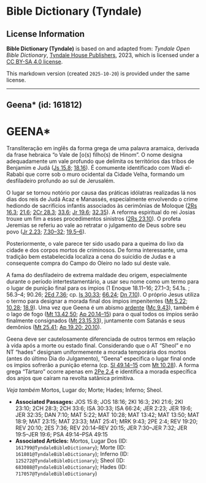 # Bible Dictionary (Tyndale)

## License Information

**Bible Dictionary (Tyndale)** is based on and adapted from: _Tyndale Open Bible Dictionary_, [Tyndale House Publishers](https://tyndaleopenresources.com/), 2023, which is licensed under a [CC BY-SA 4.0 license](https://creativecommons.org/licenses/by-sa/4.0/legalcode.en).

This markdown version (created `2025-10-20`) is provided under the same license.



--------------------------------

## Geena* (id: 161812)

GEENA\*
=======

Transliteração em inglês da forma grega de uma palavra aramaica, derivada da frase hebraica “o Vale de \[o(s) filho(s) de Hinom”. O nome designa adequadamente um vale profundo que delimita os territórios das tribos de Benjamim e Judá ([Js 15\.8](https://ref.ly/Josh15:8); [18\.16](https://ref.ly/Josh18:16)). É comumente identificado com Wadi el\-Rababi que corre sob o muro ocidental da Cidade Velha, formando um desfiladeiro profundo ao sul de Jerusalém.

O lugar se tornou notório por causa das práticas idólatras realizadas lá nos dias dos reis de Judá Acaz e Manassés, especialmente envolvendo o crime hediondo de sacrifícios infantis associados às cerimônias de Moloque ([2Rs 16\.3](https://ref.ly/2Kgs16:3); [21\.6](https://ref.ly/2Kgs21:6); [2Cr 28\.3](https://ref.ly/2Chr28:3); [33\.6](https://ref.ly/2Chr33:6); [Jr 19\.6](https://ref.ly/Jer19:6); [32\.35](https://ref.ly/Jer32:35)). A reforma espiritual do rei Josias trouxe um fim a esses procedimentos sinistros ([2Rs 23\.10](https://ref.ly/2Kgs23:10)). O profeta Jeremias se referiu ao vale ao retratar o julgamento de Deus sobre seu povo ([Jr 2\.23](https://ref.ly/Jer2:23); [7\.30–32](https://ref.ly/Jer7:30-Jer7:32); [19\.5–6](https://ref.ly/Jer19:5-Jer19:6)).

Posteriormente, o vale parece ter sido usado para a queima do lixo da cidade e dos corpos mortos de criminosos. De forma interessante, uma tradição bem estabelecida localiza a cena do suicídio de Judas e a consequente compra do Campo do Oleiro no lado sul deste vale.

A fama do desfiladeiro de extrema maldade deu origem, especialmente durante o período intertestamentário, a usar seu nome como um termo para o lugar de punição final para os ímpios (1 Enoque 18\.11–16; 27\.1–3; 54\.1s. ; 56\.3–4; 90\.26; [2Ed 7\.36](https://ref.ly/2Esd7:36); cp. [Is 30\.33](https://ref.ly/Isa30:33); [66\.24](https://ref.ly/Isa66:24); [Dn 7\.10](https://ref.ly/Dan7:10)). O próprio Jesus utiliza o termo para designar a morada final dos ímpios impenitentes ([Mt 5\.22](https://ref.ly/Matt5:22); [10\.28](https://ref.ly/Matt10:28); [18\.9](https://ref.ly/Matt18:9)). Uma vez que Geena é um abismo [ardente](https://ref.ly/Rev20:10) ([Mc 9\.43](https://ref.ly/Mark9:43)), também é o lago de fogo ([Mt 13\.42,50](https://ref.ly/Matt13:42); [Ap 20\.14–15](https://ref.ly/Rev20:14-Rev20:15)) para o qual todos os ímpios serão finalmente consignados ([Mt 23\.15,33](https://ref.ly/Matt23:15)), juntamente com Satanás e seus demônios ([Mt 25\.41](https://ref.ly/Matt25:41); [Ap 19\.20; 20\.10](https://ref.ly/Rev19:20)).

Geena deve ser cautelosamente diferenciada de outros termos em relação à vida após a morte ou estado final. Considerando que o AT “Sheol” e no NT “hades” designam uniformemente a morada temporária dos mortos (antes do último Dia do Julgamento), “Geena” especifica o lugar final onde os ímpios sofrerão a punição eterna (cp. [Sl 49\.14–15](https://ref.ly/Ps49:14-Ps49:15) com [Mt 10\.28](https://ref.ly/Matt10:28)). A forma grega “Tártaro” ocorre apenas em [2Pe 2\.4](https://ref.ly/2Pet2:4) e identifica a morada específica dos anjos que caíram na revolta satânica primitiva.

*Veja também* Mortos, Lugar do; Morte; Hades; Inferno; Sheol.

* **Associated Passages:** JOS 15:8; JOS 18:16; 2KI 16:3; 2KI 21:6; 2KI 23:10; 2CH 28:3; 2CH 33:6; ISA 30:33; ISA 66:24; JER 2:23; JER 19:6; JER 32:35; DAN 7:10; MAT 5:22; MAT 10:28; MAT 13:42; MAT 13:50; MAT 18:9; MAT 23:15; MAT 23:33; MAT 25:41; MRK 9:43; 2PE 2:4; REV 19:20; REV 20:10; 2ES 7:36; REV 20:14–REV 20:15; JER 7:30–JER 7:32; JER 19:5–JER 19:6; PSA 49:14–PSA 49:15
* **Associated Articles:** Mortos, Lugar Dos (ID: `161799@TyndaleBibleDictionary`); Morte (ID: `161801@TyndaleBibleDictionary`); Inferno (ID: `125272@TyndaleBibleDictionary`); Sheol (ID: `683088@TyndaleBibleDictionary`); Hades (ID: `717057@TyndaleBibleDictionary`)


